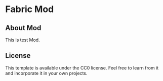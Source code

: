 # Fabric Mod

## About Mod
This is test Mod.
## License

This template is available under the CC0 license. Feel free to learn from it and incorporate it in your own projects.
